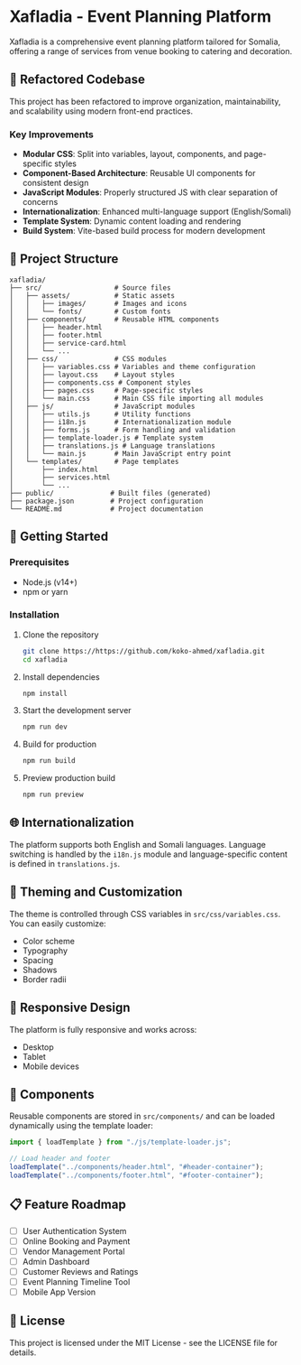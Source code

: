 # Xafladia - Event Planning Platform

Xafladia is a comprehensive event planning platform tailored for Somalia, offering a range of services from venue booking to catering and decoration.

## 🔄 Refactored Codebase

This project has been refactored to improve organization, maintainability, and scalability using modern front-end practices.

### Key Improvements

- **Modular CSS**: Split into variables, layout, components, and page-specific styles
- **Component-Based Architecture**: Reusable UI components for consistent design
- **JavaScript Modules**: Properly structured JS with clear separation of concerns
- **Internationalization**: Enhanced multi-language support (English/Somali)
- **Template System**: Dynamic content loading and rendering
- **Build System**: Vite-based build process for modern development

## 📁 Project Structure

```
xafladia/
├── src/                  # Source files
│   ├── assets/           # Static assets
│   │   ├── images/       # Images and icons
│   │   └── fonts/        # Custom fonts
│   ├── components/       # Reusable HTML components
│   │   ├── header.html
│   │   ├── footer.html
│   │   ├── service-card.html
│   │   └── ...
│   ├── css/              # CSS modules
│   │   ├── variables.css # Variables and theme configuration
│   │   ├── layout.css    # Layout styles
│   │   ├── components.css # Component styles
│   │   ├── pages.css     # Page-specific styles
│   │   └── main.css      # Main CSS file importing all modules
│   ├── js/               # JavaScript modules
│   │   ├── utils.js      # Utility functions
│   │   ├── i18n.js       # Internationalization module
│   │   ├── forms.js      # Form handling and validation
│   │   ├── template-loader.js # Template system
│   │   ├── translations.js # Language translations
│   │   └── main.js       # Main JavaScript entry point
│   └── templates/        # Page templates
│       ├── index.html
│       ├── services.html
│       └── ...
├── public/              # Built files (generated)
├── package.json         # Project configuration
└── README.md            # Project documentation
```

## 🚀 Getting Started

### Prerequisites

- Node.js (v14+)
- npm or yarn

### Installation

1. Clone the repository

   ```bash
   git clone https://https://github.com/koko-ahmed/xafladia.git
   cd xafladia
   ```

2. Install dependencies

   ```bash
   npm install
   ```

3. Start the development server

   ```bash
   npm run dev
   ```

4. Build for production

   ```bash
   npm run build
   ```

5. Preview production build
   ```bash
   npm run preview
   ```

## 🌐 Internationalization

The platform supports both English and Somali languages. Language switching is handled by the `i18n.js` module and language-specific content is defined in `translations.js`.

## 🎨 Theming and Customization

The theme is controlled through CSS variables in `src/css/variables.css`. You can easily customize:

- Color scheme
- Typography
- Spacing
- Shadows
- Border radii

## 📱 Responsive Design

The platform is fully responsive and works across:

- Desktop
- Tablet
- Mobile devices

## 🧩 Components

Reusable components are stored in `src/components/` and can be loaded dynamically using the template loader:

```javascript
import { loadTemplate } from "./js/template-loader.js";

// Load header and footer
loadTemplate("../components/header.html", "#header-container");
loadTemplate("../components/footer.html", "#footer-container");
```

## 📋 Feature Roadmap

- [ ] User Authentication System
- [ ] Online Booking and Payment
- [ ] Vendor Management Portal
- [ ] Admin Dashboard
- [ ] Customer Reviews and Ratings
- [ ] Event Planning Timeline Tool
- [ ] Mobile App Version

## 📄 License

This project is licensed under the MIT License - see the LICENSE file for details.
